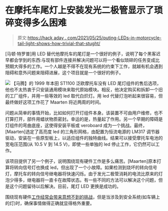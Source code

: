 # 在摩托车尾灯上安装发光二极管显示了琐碎变得多么困难

> 原文:[https://hack aday . com/2021/05/25/puting-LEDs-in-motorcycle-tail-light-shows-how-trivial-that-stught/](https://hackaday.com/2021/05/25/putting-leds-in-motorcyle-tail-light-shows-how-trivial-becomes-tough/)

[马顿·特罗普]用 LED 替代他摩托车的尾灯是一个很好的例子，说明了每个黑客迟早都会学到的东西:与现有部件连接并解决问题可以将一个看似琐碎的任务变成比预期大得多的工作。一个人越是不得不在现有系统的约束下工作，就越有机会遇到阻碍和意外问题来阻碍进展，这个项目就是一个很好的例子。

[![](../Images/1f19d024ec5045aa756ace1c5d943a6f.png)](https://hackaday.com/wp-content/uploads/2021/05/led-boards-glued-to-base.jpg) 【马腾】的 1999 年本田 ST1100 泛欧摩托车没有 LED 尾灯组件的售后选项，他也不太热衷于只安装通用模块来取代原始模块。相反，他决定购买和拆卸一个旧的工厂组件，并用一些等效的 led 取代白炽灯。用 led 代替灯泡听起来很容易，但最终做好这项工作花了 Maarten 将近两周的时间。

问题从简单的事情开始，比如如何打开灯组件本身。该装置不可由用户维修，也不打算打开，部件用蜡状物质密封。幸运的是，热量起了作用。另一个早期的障碍是灯组件的弯曲底座，这使得安装平板或 veroboard 成为一个挑战。最终，[Maarten]选定了高亮度 led 的三角形网格，由配置为恒流电源的 LM317 调节器驱动，安装在一些原型板上，以适应组件的独特曲线。结果可以接受摩托车电池的宽电压范围(从 10.5 V 到 14.5 V)，即使一些单独的 led 停止工作，它仍然可以工作。

该项目提供了另一个例子，说明围绕现有硬件工作是多么痛苦。[Maarten]原本打算将转向信号灯也换成 led，但出现了一个小故障。如果检测到烧坏的转向信号灯，摩托车的转向信号继电器将快速闪烁。由于发光二极管消耗的电流比原来的灯泡少得多，继电器将一直卡在故障状态。有一些不同的方法可以解决这个问题，但是这个问题留待以后解决。目前，尾灯 LED 更换是成功的。

围绕现有硬件[工作经常会带来意想不到的挑战](https://hackaday.com/2018/01/14/not-so-simple-led-upgrade-for-microscope/)，但是当涉及到安全系统(如车辆上的灯)时，确保事情做得正确就显得格外重要。